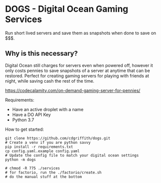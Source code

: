 # DOGS - Digital Ocean Gaming Services

Run short lived servers and save them as snapshots when done to save on \$\$\$.

## Why is this necessary?

Digital Ocean still charges for servers even when powered off, however it only costs
pennies to save snapshots of a server at anytime that can be restored. Perfect for
creating gaming servers for playing with friends at night, while saving cash the rest of the time.

https://codecalamity.com/on-demand-gaming-server-for-pennies/

Requirements:

- Have an active droplet with a name
- Have a DO API Key
- Python 3.7

How to get started:

```
git clone https://github.com/cdgriffith/dogs.git
# Create a venv if you are python savvy
pip install -r requirements.txt
cp config.yaml.example config.yaml
# Update the config file to match your digital ocean settings
python -m dogs

# chmod -R 775 ./services
# for factorio, run the ./factorio/create.sh
# do the manual stuff at the bottom
```
